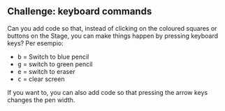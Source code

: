 ## Challenge: keyboard commands

Can you add code so that, instead of clicking on the coloured squares or buttons on the Stage, you can make things happen by pressing keyboard keys? Per esempio:

+ <kbd>b</kbd> = Switch to blue pencil
+ <kbd>g</kbd> = switch to green pencil
+ <kbd>e</kbd> = switch to eraser
+ <kbd>c</kbd> = clear screen

If you want to, you can also add code so that pressing the arrow keys changes the pen width.